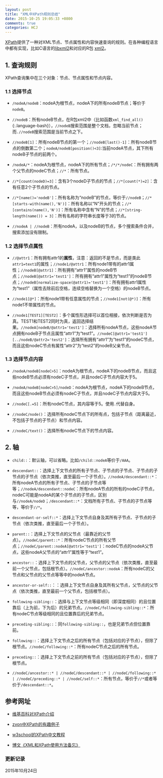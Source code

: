 ```yaml
---
layout: post
title: "XML中XPath规则总结"
date: 2015-10-25 19:05:33 +0800
comments: true
categories: HCJ
---
```


[XPath](http://www.w3.org/TR/xpath-30/)提供了一种对XML节点、节点属性和内容快速查询的规则。在各种编程语言中都有实现，比如C语言的[libxml2](http://www.xmlsoft.org/)和对应的R包 [xml2](https://cran.r-project.org/web/packages/xml2/index.html)。

## 1. 查询规则 ##

XPath查询集中在三个对象：节点、节点属性和节点内容。

### 1.1 选择节点 ###

* `/nodeA/nodeB`：nodeA为根节点，nodeA下的所有nodeB节点；等价于`nodeB`。

* `//nodeB`：所有nodeB节点，在R包xml2中（比如函数`xml_find_all()`{:.language-bash}），`//nodeB`搜索范围是整个文档，忽略当前节点；而`.//nodeB`搜索范围是当前节点之下。

<!--more-->

* `//nodeB[1]`：所有nodeB节点的第一个；`//nodeB[last()-1]`：所有nodeB节点的倒数第二个；`nodeA/nodeB[position()<3]`:当前nodeA节点，其下所有nodeB子节点的前两个。

* `/nodeA/*`：nodeA为根节点，nodeA下的所有节点；`/*/*/nodeC`：所有拥有两个父节点的nodeC节点；`//*`：所有节点。

* `//*[count(nodeD)=3]`：含有3个nodeD子节点的节点；`//*[count(*)=2]`：含有任意2个子节点的节点。

* `//*[name()='nodeB']`：所有名称为“nodeB”的节点，等价于`//nodeB`；`//*[starts-with(name(),'N')]`：所有名称以“N”开头的节点；`//*[contains(name(),'N')]`：所有名称中含有“N”的节点；`//*[string-length(name()) = 3]`：所有名称的字符串长度等于3的节点。


* `//nodeA | //nodeB`：所有nodeA，以及nodeB的节点，多个搜索条件合并，搜索添加没有限制。


### 1.2 选择节点属性 ###

* `//@attr1`：所有拥有attr1的**属性**，注意：返回的不是节点，而是类此`attr1=text1`的属性；`//node1/@attr1`：所有node1带有的attr1属性；`//nodeB[@attr1]`：所有拥有“attr1”属性的nodeB节点；`//nodeB[@attr1='test1']`：所有拥有“attr1”属性为“test1”的nodeB节点；`//nodeB[normalize-space(@attr1)='test1']`：所有拥有attr1属性为“test1”（属性去除前后空格，连续空格替换为一个空格）的nodeB节点。

* `//node1[@*]`：所有node1带有任意属性的节点；`//node1[not(@*)]`：所有node1不带属性的节点。

* `//node1[TEST1][TEST2]`：多个属性形选择可以首位相接，依次判断是否为真。TEST1和TEST2同时为真，返回选择结果。`//nodeA[nodeB/@attr1='test1']`：选择所有nodeA节点，这些nodeA节点拥有nodeB子节点且属性“attr1”为“test1”。`//nodeC[@attr1='test1'][../nodeB/@attr2='test2']`：选择所有拥有“attr1”为“test1”的nodeC节点，而且这些nodeC节点有属性“attr2”为“test2”的nodeB父亲节点。


### 1.3 选择节点内容 ###

* `/nodeA/nodeB[nodeC>5]`：nodeA为根节点，nodeA下的nodeB节点，而且这些nodeB节点必须有nodeC子节点，并且nodeC子节点内容大于5。

* `/nodeA/nodeB[nodeC>5]/nodeD`：nodeA为根节点，nodeA下的nodeB节点，而且这些nodeB节点必须有nodeC子节点，并且nodeC子节点内容大于5。

* `//nodeC[.=5]`：所有nodeC节点，其内容等于5。使用`.`代替自身。

* `//nodeC/node()`：选择所有nodeC节点下的所有点，包括子节点（距离最近，不包括子节点的子节点）和节点内容。

* `//nodeC/text()`：选择所有nodeC节点下的节点内容。


## 2. 轴 ##

* `child::`：默认轴，可以省略。比如`/child::nodeA`等价于`/AAA`。

* `descendant::`：选择上下文节点的所有子节点、子节点的子节点、子节点的子节点的子节点（依次类推，直至最后一个子节点）。`//nodeA/descendant::*`：所有nodeA节点的所有子节点、子节点的子节点等等；`//nodeA/descendant::nodeC`：所有nodeA节点的所有的nodeC子节点，nodeC可能是nodeA的某个子节点的子节点，区别与`//nodeA/nodeD`；`/descendant::*`：文档所有子节点、子节点的子节点等等，等价于`//*`。

* `descendant-or-self::*`：选择上下文节点自身及其所有子节点、子节点的子节点（依次类推，直至最后一个子节点）。

* `parent::`：选择上下文节点的父节点（最靠近的父节点）。`//nodeC/parent::*`：所有nodeC节点的所有父节点；`//nodeC/parent::nodeA[@attr1='test1']`：nodeC节点的nodeA父节点，这些nodeA父节点的“attr1”属性等于“test1”。

* `ancestor::`：选择上下文节点的父节点，父节点的父节点（依次类推，直至最前一个父节点，包括根节点）。`//nodeC/ancestor::nodeA`：所有nodeC的父节点和父节点的父节点等等中的nodeA节点。

* `ancestor-or-self::`：：选择上下文节点自身及其所有父节点，父节点的父节点（依次类推，直至最前一个父节点，包括根节点）。

* `following-sibling::`：选择与上下文节点等级相同（即深度相同）的且位置靠后（上为前，下为后）的兄弟节点。`//nodeC/following-sibling::*`：所有nodeC节点等级相同的且位置靠后的兄弟节点。

* `preceding-sibling::`：同`following-sibling::`，也是兄弟节点但位置靠前。

* `following::`：选择上下文节点之后的所有节点（包括对应的子节点），但除了根节点。`//nodeC/following::*`：所有nodeC节点之后的所有节点。

* `preceding::`：选择上下文节点之前的所有节点（包括对应的子节点），但除了根节点。

* `//nodeC/ancestor::* | //nodeC/descendant::* | //nodeC/following::* | //nodeC/preceding::* | //nodeC/self::*`：所有节点，等价于`//*`或者等价于`/descendant::*`。





## 参考网址 ##

* [维基百科对XPath介绍](https://zh.wikipedia.org/wiki/XPath)

* [zvon中XPath的有趣例子](http://www.zvon.org/xxl/XPathTutorial/General_chi/examples.html)

* [w3school的XPath中文教程](http://www.w3school.com.cn/xpath/index.asp)

* [博文《XML和XPath使用方法备忘》](http://xccds1977.blogspot.sg/2013/02/xmlxpath.html)


### 更新记录 ###

2015年10月24日
